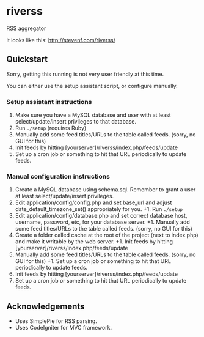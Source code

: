 # riverss
RSS aggregator

It looks like this: http://stevenf.com/riverss/

## Quickstart

Sorry, getting this running is not very user friendly at this time.

You can either use the setup assistant script, or configure manually.

### Setup assistant instructions

1. Make sure you have a MySQL database and user with at least select/update/insert privileges to that database.
1. Run `./setup` (requires Ruby)
1. Manually add some feed titles/URLs to the table called feeds. (sorry, no GUI for this)
1. Init feeds by hitting [yourserver]/riverss/index.php/feeds/update
1. Set up a cron job or something to hit that URL periodically to update feeds.

### Manual configuration instructions

1. Create a MySQL database using schema.sql.  Remember to grant a user at least select/update/insert privileges.
1. Edit application/config/config.php and set base_url and adjust date_default_timezone_set() appropriately for you.		 +1. Run `./setup`
1. Edit application/config/database.php and set correct database host, username, password, etc, for your database server.		 +1. Manually add some feed titles/URLs to the table called feeds. (sorry, no GUI for this)
1. Create a folder called cache at the root of the project (next to index.php) and make it writable by the web server.		 +1. Init feeds by hitting [yourserver]/riverss/index.php/feeds/update
1. Manually add some feed titles/URLs to the table called feeds. (sorry, no GUI for this)		 +1. Set up a cron job or something to hit that URL periodically to update feeds.
1. Init feeds by hitting [yourserver]/riverss/index.php/feeds/update		
1. Set up a cron job or something to hit that URL periodically to update feeds.



## Acknowledgements

- Uses SimplePie for RSS parsing.
- Uses CodeIgniter for MVC framework.

